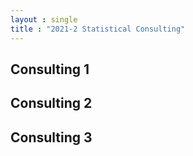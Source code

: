 ```yaml
---
layout : single
title : "2021-2 Statistical Consulting"
---
```


## Consulting 1 

## Consulting 2 

## Consulting 3

